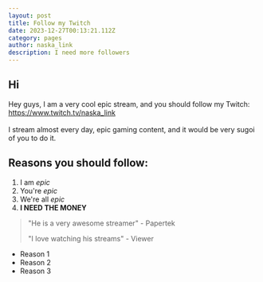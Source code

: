 ```yaml
---
layout: post
title: Follow my Twitch
date: 2023-12-27T00:13:21.112Z
category: pages
author: naska_link
description: I need more followers
---
```

## Hi

Hey guys, I am a very cool epic stream, and you should follow my Twitch: <https://www.twitch.tv/naska_link>\
\
I stream almost every day, epic gaming content, and it would be very sugoi of you to do it.



## Reasons you should follow:

1. I am *epic*
2. You're *epic*
3. We're all *epic*
4. **I NEED THE MONEY**



> "He is a very awesome streamer" - Papertek
>
> "I love watching his streams" - Viewer

* Reason 1
* Reason 2
* Reason 3